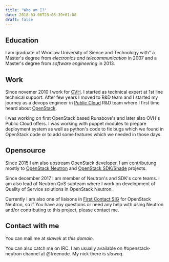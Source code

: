 ```yaml
---
title: "Who am I?"
date: 2018-03-06T23:08:39+01:00
draft: false
---
```


## Education

I am graduate of Wroclaw University of Sience and Technology with"
a Master's degree from _electronics and telecommunication_ in 2007
and a Master's degree from _software engineering_ in 2013.

## Work
Since novemer 2010 I work for [OVH](https://ovh.pl). I started as technical
expert at 1st line technical support. After few years I moved to R&D team and I
started my journey as a devops engineer in [Public
Cloud](https://www.ovh.co.uk/public-cloud/instances/) R&D team where I first
time heard about [OpenStack](https://openstack.org).

I was working on first OpenStack based Runabove's and later
also OVH's Public Cloud offers. I was working with puppet modules to prepare
deployment system as well as python's code to fix bugs which we found in
OpenStack code or to add some features which we needed in those days.

## Opensource
Since 2015 I am also upstream OpenStack developer. I am contributung mostly to
[OpenStack Neutron](https://docs.openstack.org/neutron/latest/) and [OpenStack
SDK/Shade](https://docs.openstack.org/python-openstacksdk/latest/) projects.

Since december 2017 I am member of Neutron's and SDK's core teams.
I am also lead of Neutron QoS subteam where I work on development of Quality of
Service solutions in OpenStack Neutron.

Currently I am also one of liaisons in [First Contact
SIG](https://wiki.openstack.org/wiki/First_Contact_SIG) for OpenStack Neutron,
so if You have any questions or need any help with using Neutron and/or
contributing to this project, please contact me.

## Contact with me
You can mail me at _slawek_ at _this domain_.

You can also catch me on IRC. I am usually available on #openstack-neutron
channel at @freenode. My nick there is _slaweq_.

